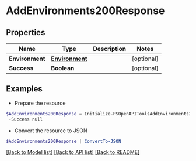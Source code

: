 # AddEnvironments200Response
## Properties

Name | Type | Description | Notes
------------ | ------------- | ------------- | -------------
**Environment** | [**Environment**](Environment.md) |  | [optional] 
**Success** | **Boolean** |  | [optional] 

## Examples

- Prepare the resource
```powershell
$AddEnvironments200Response = Initialize-PSOpenAPIToolsAddEnvironments200Response  -Environment null `
 -Success null
```

- Convert the resource to JSON
```powershell
$AddEnvironments200Response | ConvertTo-JSON
```

[[Back to Model list]](../README.md#documentation-for-models) [[Back to API list]](../README.md#documentation-for-api-endpoints) [[Back to README]](../README.md)

